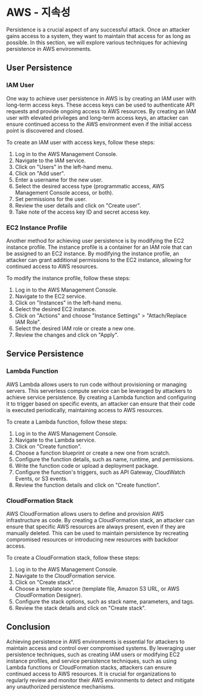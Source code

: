 # AWS - 지속성

Persistence is a crucial aspect of any successful attack. Once an attacker gains access to a system, they want to maintain that access for as long as possible. In this section, we will explore various techniques for achieving persistence in AWS environments.

## User Persistence

### IAM User

One way to achieve user persistence in AWS is by creating an IAM user with long-term access keys. These access keys can be used to authenticate API requests and provide ongoing access to AWS resources. By creating an IAM user with elevated privileges and long-term access keys, an attacker can ensure continued access to the AWS environment even if the initial access point is discovered and closed.

To create an IAM user with access keys, follow these steps:

1. Log in to the AWS Management Console.
2. Navigate to the IAM service.
3. Click on "Users" in the left-hand menu.
4. Click on "Add user".
5. Enter a username for the new user.
6. Select the desired access type (programmatic access, AWS Management Console access, or both).
7. Set permissions for the user.
8. Review the user details and click on "Create user".
9. Take note of the access key ID and secret access key.

### EC2 Instance Profile

Another method for achieving user persistence is by modifying the EC2 instance profile. The instance profile is a container for an IAM role that can be assigned to an EC2 instance. By modifying the instance profile, an attacker can grant additional permissions to the EC2 instance, allowing for continued access to AWS resources.

To modify the instance profile, follow these steps:

1. Log in to the AWS Management Console.
2. Navigate to the EC2 service.
3. Click on "Instances" in the left-hand menu.
4. Select the desired EC2 instance.
5. Click on "Actions" and choose "Instance Settings" > "Attach/Replace IAM Role".
6. Select the desired IAM role or create a new one.
7. Review the changes and click on "Apply".

## Service Persistence

### Lambda Function

AWS Lambda allows users to run code without provisioning or managing servers. This serverless compute service can be leveraged by attackers to achieve service persistence. By creating a Lambda function and configuring it to trigger based on specific events, an attacker can ensure that their code is executed periodically, maintaining access to AWS resources.

To create a Lambda function, follow these steps:

1. Log in to the AWS Management Console.
2. Navigate to the Lambda service.
3. Click on "Create function".
4. Choose a function blueprint or create a new one from scratch.
5. Configure the function details, such as name, runtime, and permissions.
6. Write the function code or upload a deployment package.
7. Configure the function's triggers, such as API Gateway, CloudWatch Events, or S3 events.
8. Review the function details and click on "Create function".

### CloudFormation Stack

AWS CloudFormation allows users to define and provision AWS infrastructure as code. By creating a CloudFormation stack, an attacker can ensure that specific AWS resources are always present, even if they are manually deleted. This can be used to maintain persistence by recreating compromised resources or introducing new resources with backdoor access.

To create a CloudFormation stack, follow these steps:

1. Log in to the AWS Management Console.
2. Navigate to the CloudFormation service.
3. Click on "Create stack".
4. Choose a template source (template file, Amazon S3 URL, or AWS CloudFormation Designer).
5. Configure the stack options, such as stack name, parameters, and tags.
6. Review the stack details and click on "Create stack".

## Conclusion

Achieving persistence in AWS environments is essential for attackers to maintain access and control over compromised systems. By leveraging user persistence techniques, such as creating IAM users or modifying EC2 instance profiles, and service persistence techniques, such as using Lambda functions or CloudFormation stacks, attackers can ensure continued access to AWS resources. It is crucial for organizations to regularly review and monitor their AWS environments to detect and mitigate any unauthorized persistence mechanisms.
